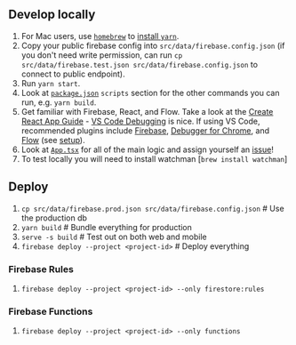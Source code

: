 ## Develop locally

1. For Mac users, use [`homebrew`](https://brew.sh/) to [install `yarn`](https://yarnpkg.com/lang/en/docs/install/).
1. Copy your public firebase config into `src/data/firebase.config.json` (if you don't need write permission, can run `cp src/data/firebase.test.json src/data/firebase.config.json` to connect to public endpoint).
1. Run `yarn start`.
1. Look at [`package.json`](package.json) `scripts` section for the other commands you can run, e.g. `yarn build`.
1. Get familiar with Firebase, React, and Flow. Take a look at the [Create React App Guide](https://github.com/facebookincubator/create-react-app/blob/master/packages/react-scripts/template/README.md) - [VS Code Debugging](https://github.com/facebook/create-react-app/blob/master/packages/react-scripts/template/README.md#visual-studio-code) is nice. If using VS Code, recommended plugins include [Firebase](https://marketplace.visualstudio.com/items?itemName=toba.vsfire), [Debugger for Chrome](https://marketplace.visualstudio.com/items?itemName=msjsdiag.debugger-for-chrome), and [Flow](https://marketplace.visualstudio.com/items?itemName=flowtype.flow-for-vscode) (see [setup](https://github.com/flowtype/flow-for-vscode#setup)).
1. Look at [`App.tsx`](src/App.tsx) for all of the main logic and assign yourself an [issue](https://github.com/rahafoundation/raha.io/issues)!
1. To test locally you will need to install watchman [`brew install watchman`]

## Deploy

1. `cp src/data/firebase.prod.json src/data/firebase.config.json` # Use the production db
1. `yarn build` # Bundle everything for production
1. `serve -s build` # Test out on both web and mobile
1. `firebase deploy --project <project-id>` # Deploy everything

### Firebase Rules

1. `firebase deploy --project <project-id> --only firestore:rules`

### Firebase Functions

1. `firebase deploy --project <project-id> --only functions`
